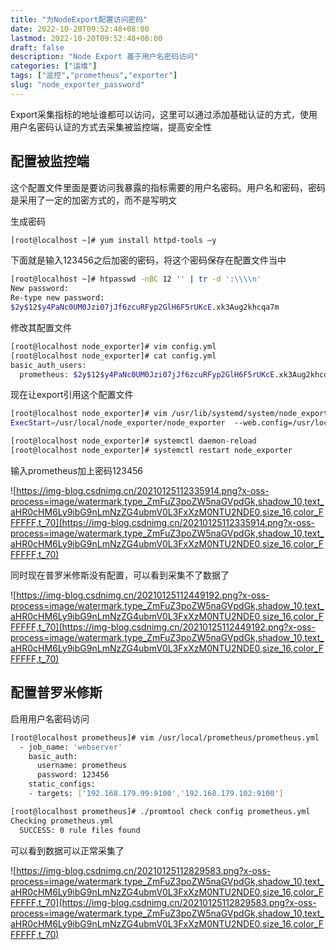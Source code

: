 ```yaml
---
title: "为NodeExport配置访问密码"
date: 2022-10-20T09:52:48+08:00
lastmod: 2022-10-20T09:52:48+08:00
draft: false
description: "Node Export 基于用户名密码访问"
categories: ["运维"]
tags: ["监控","prometheus","exporter"]
slug: "node_exporter_password"
---
```


Export采集指标的地址谁都可以访问，这里可以通过添加基础认证的方式，使用用户名密码认证的方式去采集被监控端，提高安全性

## 配置被监控端

这个配置文件里面是要访问我暴露的指标需要的用户名密码。用户名和密码，密码是采用了一定的加密方式的，而不是写明文

生成密码

```bash
[root@localhost ~]# yum install httpd-tools –y
```

下面就是输入123456之后加密的密码，将这个密码保存在配置文件当中

```bash
[root@localhost ~]# htpasswd -nBC 12 '' | tr -d ':\\\\n'
New password:
Re-type new password:
$2y$12$y4PaNc0UM0Jzi07jJf6zcuRFyp2GlH6F5rUKcE.xk3Aug2khcqa7m
```

修改其配置文件

```bash
[root@localhost node_exporter]# vim config.yml
[root@localhost node_exporter]# cat config.yml
basic_auth_users:
  prometheus: $2y$12$y4PaNc0UM0Jzi07jJf6zcuRFyp2GlH6F5rUKcE.xk3Aug2khcqa7m
```

现在让export引用这个配置文件

```bash
[root@localhost node_exporter]# vim /usr/lib/systemd/system/node_exporter.service
ExecStart=/usr/local/node_exporter/node_exporter  --web.config=/usr/local/node_exporter/config.yml

[root@localhost node_exporter]# systemctl daemon-reload
[root@localhost node_exporter]# systemctl restart node_exporter
```

输入prometheus加上密码123456

![https://img-blog.csdnimg.cn/20210125112335914.png?x-oss-process=image/watermark,type_ZmFuZ3poZW5naGVpdGk,shadow_10,text_aHR0cHM6Ly9ibG9nLmNzZG4ubmV0L3FxXzM0NTU2NDE0,size_16,color_FFFFFF,t_70](https://img-blog.csdnimg.cn/20210125112335914.png?x-oss-process=image/watermark,type_ZmFuZ3poZW5naGVpdGk,shadow_10,text_aHR0cHM6Ly9ibG9nLmNzZG4ubmV0L3FxXzM0NTU2NDE0,size_16,color_FFFFFF,t_70)

同时现在普罗米修斯没有配置，可以看到采集不了数据了

![https://img-blog.csdnimg.cn/20210125112449192.png?x-oss-process=image/watermark,type_ZmFuZ3poZW5naGVpdGk,shadow_10,text_aHR0cHM6Ly9ibG9nLmNzZG4ubmV0L3FxXzM0NTU2NDE0,size_16,color_FFFFFF,t_70](https://img-blog.csdnimg.cn/20210125112449192.png?x-oss-process=image/watermark,type_ZmFuZ3poZW5naGVpdGk,shadow_10,text_aHR0cHM6Ly9ibG9nLmNzZG4ubmV0L3FxXzM0NTU2NDE0,size_16,color_FFFFFF,t_70)

## 配置普罗米修斯

启用用户名密码访问

```bash
[root@localhost prometheus]# vim /usr/local/prometheus/prometheus.yml
  - job_name: 'webserver'
    basic_auth:
      username: prometheus
      password: 123456
    static_configs:
    - targets: ['192.168.179.99:9100','192.168.179.102:9100']

[root@localhost prometheus]# ./promtool check config prometheus.yml
Checking prometheus.yml
  SUCCESS: 0 rule files found
```

可以看到数据可以正常采集了

![https://img-blog.csdnimg.cn/20210125112829583.png?x-oss-process=image/watermark,type_ZmFuZ3poZW5naGVpdGk,shadow_10,text_aHR0cHM6Ly9ibG9nLmNzZG4ubmV0L3FxXzM0NTU2NDE0,size_16,color_FFFFFF,t_70](https://img-blog.csdnimg.cn/20210125112829583.png?x-oss-process=image/watermark,type_ZmFuZ3poZW5naGVpdGk,shadow_10,text_aHR0cHM6Ly9ibG9nLmNzZG4ubmV0L3FxXzM0NTU2NDE0,size_16,color_FFFFFF,t_70)